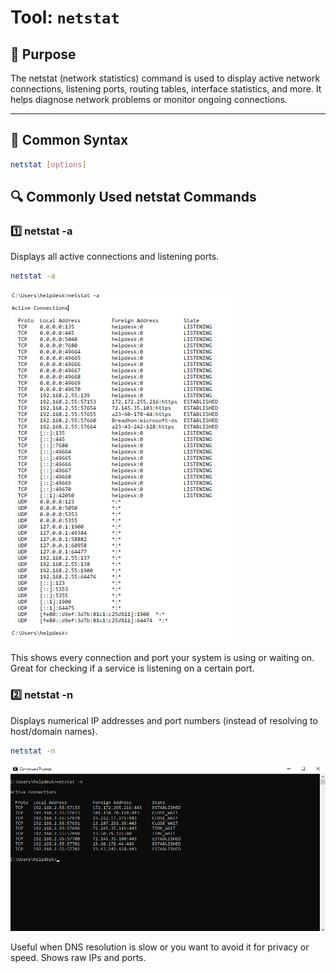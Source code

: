 # Tool: `netstat`

## 🔧 Purpose
The netstat (network statistics) command is used to display active network connections, listening ports, routing tables, interface statistics, and more. It helps diagnose network problems or monitor ongoing connections.

---

## 📘 Common Syntax

```bash
netstat [options]
```

## 🔍 Commonly Used netstat Commands

### 1️⃣ netstat -a

Displays all active connections and listening ports.

```bash
netstat -a
```

![netstat -a](https://raw.githubusercontent.com/ProJensen/network-tools-guide/refs/heads/main/screenshots/netstat-example-1.png)

This shows every connection and port your system is using or waiting on. Great for checking if a service is listening on a certain port.

### 2️⃣ netstat -n

Displays numerical IP addresses and port numbers (instead of resolving to host/domain names).

```bash
netstat -n
```

![netstat -n](https://raw.githubusercontent.com/ProJensen/network-tools-guide/refs/heads/main/screenshots/netstat-example-2.png)

Useful when DNS resolution is slow or you want to avoid it for privacy or speed. Shows raw IPs and ports.

###

